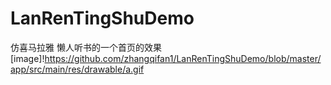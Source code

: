 # LanRenTingShuDemo
仿喜马拉雅 懒人听书的一个首页的效果
[image]!https://github.com/zhangqifan1/LanRenTingShuDemo/blob/master/app/src/main/res/drawable/a.gif
